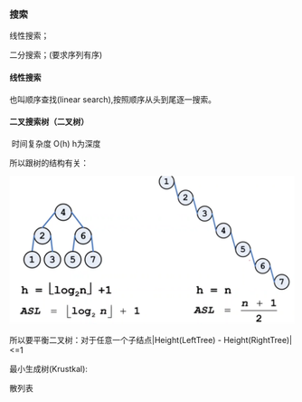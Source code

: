 

### 搜索 

线性搜索；

二分搜索；(要求序列有序)





#### 线性搜索

也叫顺序查找(linear search),按照顺序从头到尾逐一搜索。





#### 二叉搜索树（二叉树）

​	时间复杂度 O(h)  h为深度

所以跟树的结构有关：



![image-20211128194939557](Data_Structure.assets/image-20211128194939557.png)

所以要平衡二叉树：对于任意一个子结点|Height(LeftTree) - Height(RightTree)| <=1





最小生成树(Krustkal):









散列表

